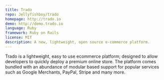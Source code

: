 ```yaml
---
title: Trado
repo: Jellyfishboy/trado
homepage: http://trado.io
demo: http://demo.trado.io
language: Ruby
framework: Ruby on Rails
license: MIT
description: A new, lightweight, open source e-commerce platform.
---
```


Trado is a lightweight, easy to use ecommerce platform; designed to allow developers to quickly deploy a premium online store. The platform comes bundled with an abundance of modular based support for popular services such as Google Merchants, PayPal, Stripe and many more.
